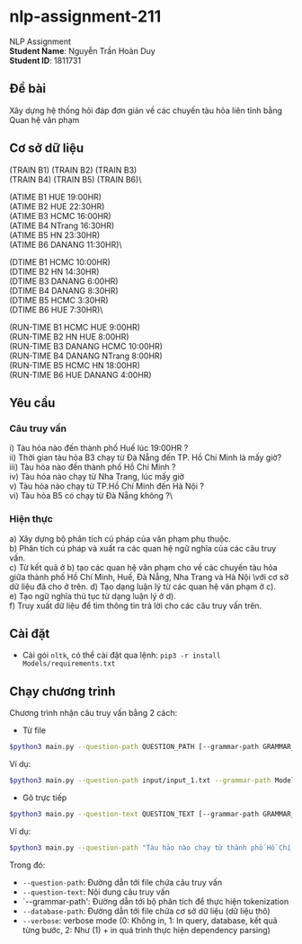 # nlp-assignment-211
NLP Assignment\
**Student Name**: Nguyễn Trần Hoàn Duy\
**Student ID**: 1811731

## Đề bài
Xây dựng hệ thống hỏi đáp đơn giản về các chuyến tàu hỏa liên tỉnh bằng Quan hệ văn phạm

## Cơ sở dữ liệu
(TRAIN B1) (TRAIN B2) (TRAIN B3)\
(TRAIN B4) (TRAIN B5) (TRAIN B6)\

(ATIME B1 HUE 19:00HR)\
(ATIME B2 HUE 22:30HR)\
(ATIME B3 HCMC 16:00HR)\
(ATIME B4 NTrang 16:30HR)\
(ATIME B5 HN 23:30HR)\
(ATIME B6 DANANG 11:30HR)\

(DTIME B1 HCMC 10:00HR)\
(DTIME B2 HN 14:30HR)\
(DTIME B3 DANANG 6:00HR)\
(DTIME B4 DANANG 8:30HR)\
(DTIME B5 HCMC 3:30HR)\
(DTIME B6 HUE 7:30HR)\

(RUN-TIME B1 HCMC HUE 9:00HR)\
(RUN-TIME B2 HN HUE 8:00HR)\
(RUN-TIME B3 DANANG HCMC 10:00HR)\
(RUN-TIME B4 DANANG NTrang 8:00HR)\
(RUN-TIME B5 HCMC HN 18:00HR)\
(RUN-TIME B6 HUE DANANG 4:00HR)

## Yêu cầu
### Câu truy vấn
i) Tàu hỏa nào đến thành phố Huế lúc 19:00HR ?\
ii) Thời gian tàu hỏa B3 chạy từ Đà Nẵng đến TP. Hồ Chí Minh là mấy giờ?\
iii) Tàu hỏa nào đến thành phố Hồ Chí Minh ?\
iv) Tàu hỏa nào chạy từ Nha Trang, lúc mấy giờ\
v) Tàu hỏa nào chạy từ TP.Hồ Chí Minh đến Hà Nội ?\
vi) Tàu hỏa B5 có chạy từ Đà Nẵng không ?\

### Hiện thực
a) Xây dựng bộ phân tích cú pháp của văn phạm phụ thuộc.\
b) Phân tích cú pháp và xuất ra các quan hệ ngữ nghĩa của các câu truy vấn.\
c) Từ kết quả ở b) tạo các quan hệ văn phạm cho về các chuyến tàu hỏa giữa thành phố Hồ Chí Minh, Huế, Đà Nẵng, Nha Trang và Hà Nội \với cơ sở dữ liệu đã cho ở trên.
d) Tạo dạng luận lý từ các quan hệ văn phạm ở c).\
e) Tạo ngữ nghĩa thủ tục từ dạng luận lý ở d).\
f) Truy xuất dữ liệu để tìm thông tin trả lời cho các câu truy vấn trên.

## Cài đặt 
- Cài gói `nltk`, có thể cài đặt qua lệnh: `pip3 -r install Models/requirements.txt`

## Chạy chương trình
Chương trình nhận câu truy vấn bằng 2 cách:
- Từ file 
```sh
$python3 main.py --question-path QUESTION_PATH [--grammar-path GRAMMAR_PATH] [--database-path DATABASE_PATH] [--verbose VERBOSE]
```
Ví dụ:
```sh
$python3 main.py --question-path input/input_1.txt --grammar-path Models/grammar.cfg --database-path input/db.txt --verbose 1
```
- Gõ trực tiếp 
```sh
$python3 main.py --question-text QUESTION_TEXT [--grammar-path GRAMMAR_PATH] [--database-path DATABASE_PATH] [--verbose VERBOSE]
```
Ví dụ:
```sh
$python3 main.py --question-path "Tàu hảo nào chạy từ thành phố Hồ Chí Minh ?" --grammar-path Models/grammar.cfg --database-path input/db.txt --verbose 1
```

Trong đó:
- `--question-path`: Đường dẫn tới file chứa câu truy vấn 
- `--question-text`: Nội dung câu truy vấn 
- `--grammar-path': Đường dẫn tới bộ phân tích để thực hiện tokenization 
- `--database-path`: Đường dẫn tới file chứa cơ sở dữ liệu (dữ liệu thô)
- `--verbose`: verbose mode (0: Không in, 1: In query, database, kết quả từng bước, 2: Như (1) + in quá trình thực hiện dependency parsing)